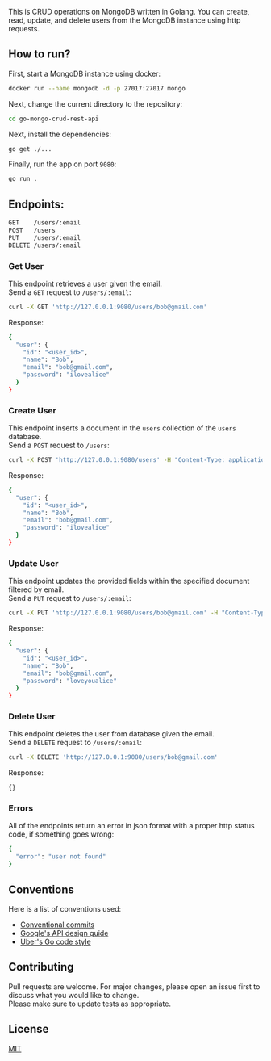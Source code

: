 This is CRUD operations on MongoDB written in Golang. You can create, read, update, and delete users from the MongoDB instance using http requests.

## How to run?
First, start a MongoDB instance using docker:
```sh
docker run --name mongodb -d -p 27017:27017 mongo
```
Next, change the current directory to the repository:
```sh
cd go-mongo-crud-rest-api
```
Next, install the dependencies:
```sh
go get ./...
```
Finally, run the app on port `9080`:
```sh
go run .
```

## Endpoints:
```sh
GET    /users/:email
POST   /users
PUT    /users/:email
DELETE /users/:email
```

### Get User
This endpoint retrieves a user given the email.  
Send a `GET` request to `/users/:email`:
```sh
curl -X GET 'http://127.0.0.1:9080/users/bob@gmail.com'
```
Response:
```sh
{
  "user": {
    "id": "<user_id>",
    "name": "Bob",
    "email": "bob@gmail.com",
    "password": "ilovealice"
  }
}
```
### Create User
This endpoint inserts a document in the `users` collection of the `users` database.  
Send a `POST` request to `/users`:
```sh
curl -X POST 'http://127.0.0.1:9080/users' -H "Content-Type: application/json" -d '{"name": "Bob", "email": "bob@gmail.com", "password": "ilovealice"}'
```
Response:  
```sh
{
  "user": {
    "id": "<user_id>",
    "name": "Bob",
    "email": "bob@gmail.com",
    "password": "ilovealice"
  }
}
```
### Update User
This endpoint updates the provided fields within the specified document filtered by email.  
Send a `PUT` request to `/users/:email`:
```sh
curl -X PUT 'http://127.0.0.1:9080/users/bob@gmail.com' -H "Content-Type: application/json" -d '{"password": "loveyoualice"}'
```
Response:
```sh
{
  "user": {
    "id": "<user_id>",
    "name": "Bob",
    "email": "bob@gmail.com",
    "password": "loveyoualice"
  }
}
```

### Delete User
This endpoint deletes the user from database given the email.  
Send a `DELETE` request to `/users/:email`:
```sh
curl -X DELETE 'http://127.0.0.1:9080/users/bob@gmail.com'
```
Response:
```sh
{}
```

### Errors
All of the endpoints return an error in json format with a proper http status code, if something goes wrong:
```sh
{
  "error": "user not found"
}
```

## Conventions
Here is a list of conventions used:
- [Conventional commits](https://www.conventionalcommits.org/en/v1.0.0)
- [Google's API design guide](https://cloud.google.com/apis/design)
- [Uber's Go code style](https://github.com/uber-go/guide/blob/master/style.md)

## Contributing
Pull requests are welcome. For major changes, please open an issue first to discuss what you would like to change.  
Please make sure to update tests as appropriate.

## License
[MIT](https://choosealicense.com/licenses/mit/)
